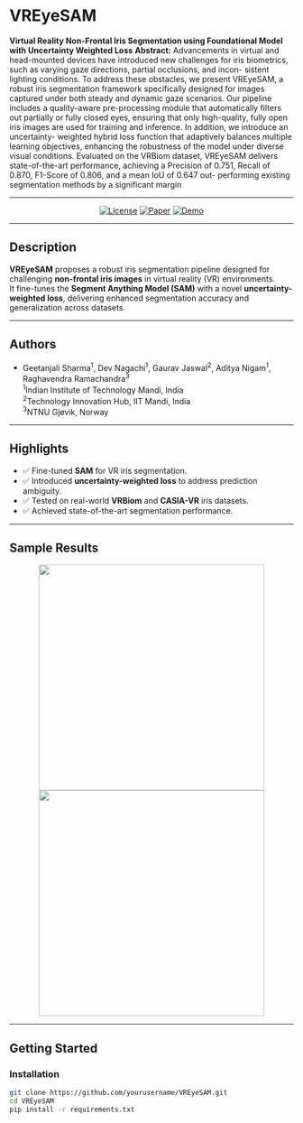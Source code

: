 # VREyeSAM

**Virtual Reality Non-Frontal Iris Segmentation using Foundational Model with Uncertainty Weighted Loss**
**Abstract:** Advancements in virtual and head-mounted devices
have introduced new challenges for iris biometrics, such
as varying gaze directions, partial occlusions, and incon-
sistent lighting conditions. To address these obstacles, we
present VREyeSAM, a robust iris segmentation framework
specifically designed for images captured under both
steady and dynamic gaze scenarios. Our pipeline includes
a quality-aware pre-processing module that automatically
filters out partially or fully closed eyes, ensuring that only
high-quality, fully open iris images are used for training
and inference. In addition, we introduce an uncertainty-
weighted hybrid loss function that adaptively balances
multiple learning objectives, enhancing the robustness of
the model under diverse visual conditions. Evaluated on
the VRBiom dataset, VREyeSAM delivers state-of-the-art
performance, achieving a Precision of 0.751, Recall of
0.870, F1-Score of 0.806, and a mean IoU of 0.647 out-
performing existing segmentation methods by a significant
margin

---

<p align="center">
  <a href="./LICENSE"><img src="https://img.shields.io/badge/license-MIT-blue.svg" alt="License"></a>
  <a href="https://example.com"><img src="https://img.shields.io/badge/Paper-View-blue.svg" alt="Paper"></a>
  <a href="#"><img src="https://img.shields.io/badge/Demo-Coming%20Soon-orange.svg" alt="Demo"></a>
</p>

---

## Description

**VREyeSAM** proposes a robust iris segmentation pipeline designed for challenging **non-frontal iris images** in virtual reality (VR) environments.  
It fine-tunes the **Segment Anything Model (SAM)** with a novel **uncertainty-weighted loss**, delivering enhanced segmentation accuracy and generalization across datasets.

---

## Authors

- Geetanjali Sharma<sup>1</sup>, Dev Nagachi<sup>1</sup>, Gaurav Jaswal<sup>2</sup>, Aditya Nigam<sup>1</sup>, Raghavendra Ramachandra<sup>3</sup>  
<sup>1</sup>Indian Institute of Technology Mandi, India  
<sup>2</sup>Technology Innovation Hub, IIT Mandi, India  
<sup>3</sup>NTNU Gjøvik, Norway

---

## Highlights

- ✅ Fine-tuned **SAM** for VR iris segmentation.
- ✅ Introduced **uncertainty-weighted loss** to address prediction ambiguity.
- ✅ Tested on real-world **VRBiom** and **CASIA-VR** iris datasets.
- ✅ Achieved state-of-the-art segmentation performance.

---

## Sample Results

<p align="center">
  <img src="assets/sample_output1.png" width="400" />
  <img src="assets/sample_output2.png" width="400" />
</p>

---

## Getting Started

### Installation

```bash
git clone https://github.com/yourusername/VREyeSAM.git
cd VREyeSAM
pip install -r requirements.txt
